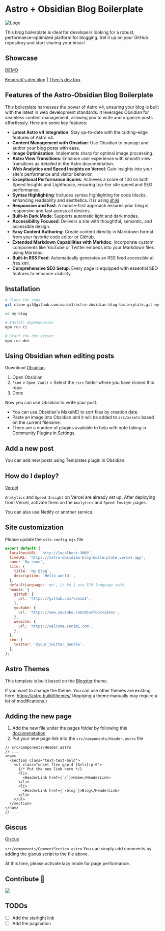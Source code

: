 # Astro + Obsidian Blog Boilerplate

![Logo](https://astro-obsidian-blog-boilerplate.vercel.app/images/og.png)

This blog boilerplate is ideal for developers looking for a robust, performance-optimized platform for blogging. Set it up on your GitHub repository and start sharing your ideas!

## Showcase

[DEMO](https://astro-obsidian-blog-boilerplate.vercel.app/)

[Kendrick's dev blog](https://dev.sonim1.com/) | [Theo's dev box](https://blog-astro-sandy.vercel.app/)

## Features of the Astro-Obsidian Blog Boilerplate

This boilerplate harnesses the power of Astro v4, ensuring your blog is built with the latest in web development standards. It leverages Obsidian for seamless content management, allowing you to write and organize posts effortlessly. Here are some key features:

- **Latest Astro v4 Integration**: Stay up-to-date with the cutting-edge features of Astro v4.
- **Content Management with Obsidian**: Use Obsidian to manage and author your blog posts with ease.
- **Image Optimization**: Implements sharp for optimal image processing.
- **Astro View Transitions**: Enhance user experience with smooth view transitions as detailed in the Astro documentation.
- **Web Analytics and Speed Insights on Vercel**: Gain insights into your site's performance and visitor behavior.
- **Exceptional Performance Scores**: Achieves a score of 100 on both Speed Insights and Lighthouse, ensuring top-tier site speed and SEO performance.
- **Syntax Highlighting**: Includes syntax highlighting for code blocks, enhancing readability and aesthetics. It is using [shiki](https://github.com/shikijs/shiki)
- **Responsive and Fast**: A mobile-first approach ensures your blog is responsive and fast across all devices.
- **Built-In Dark Mode**: Supports automatic light and dark modes.
- **Accessibility Focused**: Delivers a site with thoughtful, semantic, and accessible design.
- **Easy Content Authoring**: Create content directly in Markdown format from your favorite code editor or GitHub.
- **Extended Markdown Capabilities with Markdoc**: Incorporate custom components like YouTube or Twitter embeds into your Markdown files using Markdoc.
- **Built-In RSS Feed**: Automatically generates an RSS feed accessible at /rss.xml.
- **Comprehensive SEO Setup**: Every page is equipped with essential SEO features to enhance visibility.

## Installation

```bash
# Clone the repo
git clone git@github.com:sonim1/astro-obsidian-blog-boilerplate.git my-blog

cd my-blog
```

```bash
# Install dependencies
npm run ci

# Start the dev server
npm run dev
```

## Using Obsidian when editing posts

Download [Obsidian](https://obsidian.md/)

1. Open Obsidian
2. `Find` > `Open Vault` > Select the `/src` folder where you have cloned this repo
3. Done

Now you can use Obsidian to write your post.

- You can use Obsidian's MakeMD to sort files by creation date.
- Paste an image into Obsidian and it will be added to `src/assets` based on the current filename.
- There are a number of plugins available to help with note taking in Community Plugins in Settings.

## Add a new post

You can add new posts using Templates plugin in Obsidian.

## How do I deploy?

[Vercel](https://vercel.com/docs/frameworks/astro)

`Analytics` and `Speed Insight` on Vercel are already set up. After deploying from Vercel, activate them on the `Analytics` and `Speed Insight` pages.

You can also use Netlify or another service.

## Site customization

Please update the `site.config.mjs` file

```js
export default {
  localhostURL: `http://localhost:3000`,
  liveURL: 'https://astro-obsidian-blog-boilerplate.vercel.app',
  name: 'My name',
  site: {
    title: 'My Blog',
    description: `Hello world!`,
  },
  defaultLanguage: 'en', // ko | use ISO language code
  header: {
    github: {
      url: 'https://github.com/sonim1',
    },
    youtube: {
      url: 'https://www.youtube.com/@bumfoo/videos',
    },
    website: {
      url: 'https://welcome.sonim1.com',
    },
  },
  seo: {
    twitter: '@your_twitter_handle',
  },
};
```

## Astro Themes

This template is built based on the [Blogster](https://astro.build/themes/details/blogster-sleek/) theme.

If you want to change the theme. You can use other themes are existing here: https://astro.build/themes/
(Applying a theme manually may require a lot of modifications.)

## Adding the new page

1. Add the new file under the pages folder by following this [documenetation](https://docs.astro.build/en/tutorial/2-pages/1/#create-a-new-astro-file)
2. Put your new page link into the `src/components/Header.astro` file

```tsx
// src/components/Header.astro
// ...
<nav>
  <section class="text-text-bold">
    <ul class="unset flex gap-4 [&>li]:p-0">
      {/* Put the new link here */}
      <li>
        <HeaderLink href={`/`}>Home</HeaderLink>
      </li>
      <li>
        <HeaderLink href={`/blog`}>Blog</HeaderLink>
      </li>
    </ul>
  </section>
</nav>
// ...
```

## Giscus

[Giscus](https://giscus.app/)

`src/components/CommentSection.astro`
You can simply add comments by adding the giscus script to the file above.

At this time, please activate lazy mode for page performance.

## Contribute 🤝

<a href="https://github.com/sonim1/astro-obsidian-blog-boilerplate/graphs/contributors">
  <img src="https://contrib.rocks/image?repo=sonim1/astro-obsidian-blog-boilerplate" />
</a>

## TODOs

- [ ] Add the starlight [link](https://starlight.astro.build/guides/components/)
- [ ] Add the pagination
